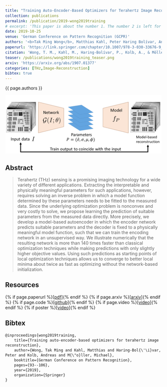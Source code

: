 ```yaml
---
title: "Training Auto-Encoder-Based Optimizers for Terahertz Image Reconstruction"
collection: publications
permalink: /publication/2019-wong2019training
# excerpt: 'This paper is about the number 1. The number 2 is left for future work.'
date: 2019-10-25
venue: 'German Conference on Pattern Recognition (GCPR)'
authors: '<b>Tak Ming Wong</b>, Matthias Kahl, Peter Haring Bolívar, Andreas Kolb'
paperurl: 'https://link.springer.com/chapter/10.1007/978-3-030-33676-9_7'
citation: 'Wong, T. M., Kahl, M., Haring-Bolívar, P., Kolb, A., & Möller, M. (2019, September). Training auto-encoder-based optimizers for terahertz image reconstruction. In German Conference on Pattern Recognition (pp. 93-106). Cham: Springer International Publishing.'
teaser: /publications/wong2019training_teaser.png
arxiv: 'https://arxiv.org/abs/1907.01377'
categories: [THz,Image-Reconstruction]
bibtex: true
---
```


{{ page.authors }}

<img class="pub_teaser" src="../images/publications/wong2019training_teaser.png" alt="Teaser Image" title="teaser" />

## Abstract
> Terahertz (THz) sensing is a promising imaging technology for a wide variety of different applications. Extracting the interpretable and physically meaningful parameters for such applications, however, requires solving an inverse problem in which a model function determined by these parameters needs to be fitted to the measured data. Since the underlying optimization problem is nonconvex and very costly to solve, we propose learning the prediction of suitable parameters from the measured data directly. More precisely, we develop a model-based autoencoder in which the encoder network predicts suitable parameters and the decoder is fixed to a physically meaningful model function, such that we can train the encoding network in an unsupervised way. We illustrate numerically that the resulting network is more than 140 times faster than classical optimization techniques while making predictions with only slightly higher objective values. Using such predictions as starting points of local optimization techniques allows us to converge to better local minima about twice as fast as optimizing without the network-based initialization.

## Resources

{% if page.paperurl %}<a href=" {{ page.paperurl }} ">[pdf]</a>{% endif %} {% if page.arxiv %}<a href=" {{ page.arxiv }} ">[arxiv]</a>{% endif %} {% if page.code %}<a href=" {{ page.code }} ">[github]</a>{% endif %} {% if page.video %}<a href=" {{ page.video }} ">[video]</a>{% endif %} {% if poster %}<a href=" {{ page.poster }} ">[video]</a>{% endif %}


## Bibtex

    @inproceedings{wong2019training,
        title={Training auto-encoder-based optimizers for terahertz image reconstruction},
        author={Wong, Tak Ming and Kahl, Matthias and Haring-Bol{\'\i}var, Peter and Kolb, Andreas and M{\"o}ller, Michael},
        booktitle={German Conference on Pattern Recognition},
        pages={93--106},
        year={2019},
        organization={Springer}
    }